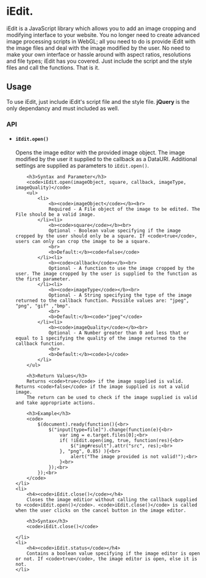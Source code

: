 <h1>iEdit.</h1>

<p>
	iEdit is a JavaScript library which allows you to add an image cropping and modifying interface to your website. You no longer need to create advanced image processing scripts in WebGL; all you need to do is provide iEdit with the image files and deal with the image modified by the user. No need to make your own interface or hassle around with aspect ratios, resolutions and file types; iEdit has you covered. Just include the script and the style files and call the functions. That is it.
</p>

<h2>Usage</h2>
To use iEdit, just include iEdit's script file and the style file. <b>jQuery</b> is the only dependancy and must included as well.

<h3>API</h3>

<ul>
	<li>
		<h4><code>iEdit.open()</code></h4>
		Opens the image editor with the provided image object. The image modified by the user it supplied to the callback as a DataURI. Additional settings are supplied as parameters to <code>iEdit.open()</code>.

		<h3>Syntax and Parameter</h3>
		<code>iEdit.open(imageObject, square, callback, imageType, imageQuality)</code>
		<ul>
			<li>
				<b><code>imageObject</code></b><br>
				Required - A File object of the image to be edited. The File should be a valid image.
			</li><li>
				<b><code>square</code></b><br>
				Optional - Boolean value specifying if the image cropped by the user should only be a square. If <code>true</code>, users can only can crop the image to be a square.
				<br>
				<b>Default:</b><code>false</code>
			</li><li>
				<b><code>callback</code></b><br>
				Optional - A function to use the image cropped by the user. The image cropped by the user is supplied to the function as the first parameter.
			</li><li>
				<b><code>imageType</code></b><br>
				Optional - A String specifying the type of the image returned to the callback function. Possible values are: "jpeg", "png", "gif" ,"bmp".
				<br>
				<b>Default:</b><code>"jpeg"</code>
			</li><li>
				<b><code>imageQuality</code></b><br>
				Optional - A Number greater than 0 and less that or equal to 1 specifying the quality of the image returned to the callback function. 
				<br>
				<b>Default:</b><code>1</code>
			</li>
		</ul>

		<h3>Return Values</h3>
		Returns <code>true</code> if the image supplied is valid. Returns <code>false</code> if the image supplied is not a valid image.
		The return can be used to check if the image supplied is valid and take appropriate actions.

		<h3>Example</h3>
		<code>
			$(document).ready(function(){<br>
				$("input[type=file]").change(function(e){<br>
					var img = e.target.files[0];<br>
					if( !iEdit.open(img, true, function(res){<br>
						$("img#result").attr("src", res);<br>	
					}, "png", 0.85) ){<br>
						alert("The image provided is not valid!");<br>
					}<br>
				});<br>
			});<br>
		</code>
	</li>
	<li>
		<h4><code>iEdit.close()</code></h4>
		Closes the image editior without calling the callback supplied to <code>iEdit.open()</code>. <code>iEdit.close()</code> is called when the user clicks on the cancel button in the image editor.

		<h3>Syntax</h3>
		<code>iEdit.close()</code>

	</li>	
	<li>
		<h4><code>iEdit.status</code></h4>
		Contains a boolean value specifying if the image editor is open or not. If <code>true</code>, the image editor is open, else it is not.
	</li>
</ul>